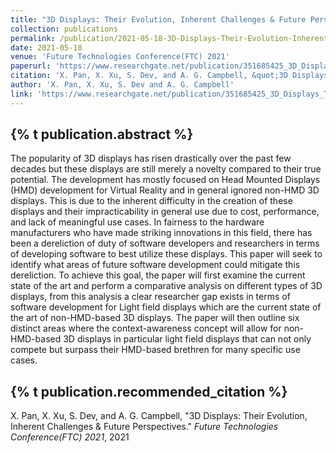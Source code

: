 ```yaml
---
title: "3D Displays: Their Evolution, Inherent Challenges & Future Perspectives"
collection: publications
permalink: /publication/2021-05-18-3D-Displays-Their-Evolution-Inherent-Challenges-Future-Perspectives
date: 2021-05-18
venue: 'Future Technologies Conference(FTC) 2021'
paperurl: 'https://www.researchgate.net/publication/351685425_3D_Displays_Their_Evolution_Inherent_Challenges_Future_Perspectives'
citation: 'X. Pan, X. Xu, S. Dev, and A. G. Campbell, &quot;3D Displays: Their Evolution, Inherent Challenges &amp; Future Perspectives.&quot; <i>Future Technologies Conference(FTC) 2021</i>, 2021'
author: 'X. Pan, X. Xu, S. Dev and A. G. Campbell'
link: 'https://www.researchgate.net/publication/351685425_3D_Displays_Their_Evolution_Inherent_Challenges_Future_Perspectives'
---
```

{% t publication.abstract %} 
------ 
The popularity of 3D displays has risen drastically over the past few decades but these displays are still merely a novelty compared to their true potential. The development has mostly focused on Head Mounted Displays (HMD) development for Virtual Reality and in general ignored non-HMD 3D displays. This is due to the inherent difficulty in the creation of these displays and their impracticability in general use due to cost, performance, and lack of meaningful use cases. In fairness to the hardware manufacturers who have made striking innovations in this field, there has been a dereliction of duty of software developers and researchers in terms of developing software to best utilize these displays. This paper will seek to identify what areas of future software development could mitigate this dereliction. To achieve this goal, the paper will first examine the current state of the art and perform a comparative analysis on different types of 3D displays, from this analysis a clear researcher gap exists in terms of software development for Light field displays which are the current state of the art of non-HMD-based 3D displays. The paper will then outline six distinct areas where the context-awareness concept will allow for non-HMD-based 3D displays in particular light field displays that can not only compete but surpass their HMD-based brethren for many specific use cases.

{% t publication.recommended_citation %} 
------ 
X. Pan, X. Xu, S. Dev, and A. G. Campbell, "3D Displays: Their Evolution, Inherent Challenges & Future Perspectives." <i>Future Technologies Conference(FTC) 2021</i>, 2021
